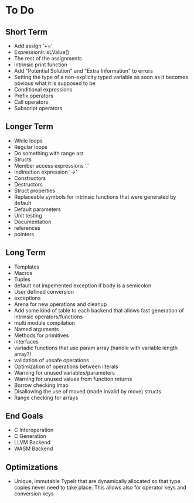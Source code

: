 # To Do

## Short Term
- Add assign '+='
- ExpressionIr.isLValue()
- The rest of the assignments
- intrinsic print function
- Add "Potential Solution" and "Extra Information" to errors
- Setting the type of a non-explicity typed variable as soon as it becomes obvious what it is supposed to be
- Conditional expressions
- Prefix operators
- Call operators
- Subscript operators

## Longer Term
- While loops
- Regular loops
- Do something with range ast
- Structs
- Member access expressions '.'
- Indirection expression '->'
- Constructors
- Destructors
- Struct properties
- Replaceable symbols for intrinsic functions that were generated by default
- Default parameters
- Unit testing
- Documentation
- references
- pointers

## Long Term
- Templates
- Macros
- Tuples
- default not impemented exception if body is a semicolon
- User defined conversion
- exceptions
- Arena for new operations and cleanup
- Add some kind of table to each backend that allows fast generation of intrinsic operators/functions
- multi module compilation
- Named arguments
- Methods for primitives
- interfaces
- variadic functions that use param array (handle with variable length array?)
- validation of unsafe operations
- Optimization of operations between literals
- Warning for unused variables/parameters
- Warning for unused values from function returns
- Borrow checking lmao
- Disallowing the use of moved (made invalid by move) structs
- Range checking for arrays

## End Goals
- C Interoperation
- C Generation
- LLVM Backend
- WASM Backend

## Optimizations
- Unique, immutable TypeIr that are dynamically allocated so that type copies never need to take place. This allows also for operator keys and conversion keys
